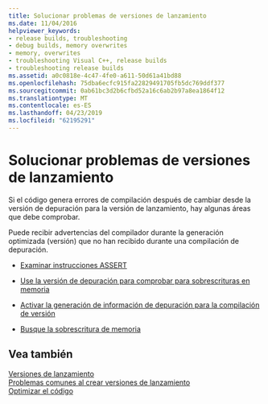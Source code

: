 ```yaml
---
title: Solucionar problemas de versiones de lanzamiento
ms.date: 11/04/2016
helpviewer_keywords:
- release builds, troubleshooting
- debug builds, memory overwrites
- memory, overwrites
- troubleshooting Visual C++, release builds
- troubleshooting release builds
ms.assetid: a0c0818e-4c47-4fe0-a611-50d61a41bd88
ms.openlocfilehash: 75dba6ecfc915fa22829491705fb5dc769ddf377
ms.sourcegitcommit: 0ab61bc3d2b6cfbd52a16c6ab2b97a8ea1864f12
ms.translationtype: MT
ms.contentlocale: es-ES
ms.lasthandoff: 04/23/2019
ms.locfileid: "62195291"
---
```

# <a name="fixing-release-build-problems"></a>Solucionar problemas de versiones de lanzamiento

Si el código genera errores de compilación después de cambiar desde la versión de depuración para la versión de lanzamiento, hay algunas áreas que debe comprobar.

Puede recibir advertencias del compilador durante la generación optimizada (versión) que no han recibido durante una compilación de depuración.

- [Examinar instrucciones ASSERT](using-verify-instead-of-assert.md)

- [Use la versión de depuración para comprobar para sobrescrituras en memoria](using-the-debug-build-to-check-for-memory-overwrite.md)

- [Activar la generación de información de depuración para la compilación de versión](how-to-debug-a-release-build.md)

- [Busque la sobrescritura de memoria](checking-for-memory-overwrites.md)

## <a name="see-also"></a>Vea también

[Versiones de lanzamiento](release-builds.md)<br/>
[Problemas comunes al crear versiones de lanzamiento](common-problems-when-creating-a-release-build.md)<br/>
[Optimizar el código](optimizing-your-code.md)
